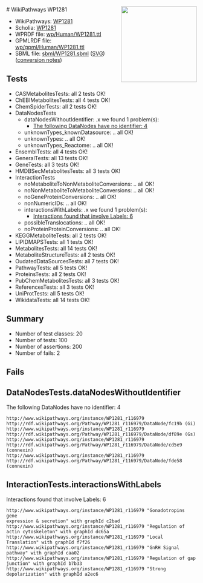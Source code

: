 <img style="float: right; width: 200px" src="../logo.png" />
# WikiPathways WP1281

* WikiPathways: [WP1281](https://identifiers.org/wikipathways:WP1281)
* Scholia: [WP1281](https://scholia.toolforge.org/wikipathways/WP1281)
* WPRDF file: [wp/Human/WP1281.ttl](../wp/Human/WP1281.ttl)
* GPMLRDF file: [wp/gpml/Human/WP1281.ttl](../wp/gpml/Human/WP1281.ttl)
* SBML file: [sbml/WP1281.sbml](../sbml/WP1281.sbml) ([SVG](../sbml/WP1281.svg)) ([conversion notes](../sbml/WP1281.txt))

## Tests
* CASMetabolitesTests: all 2 tests OK!
* ChEBIMetabolitesTests: all 4 tests OK!
* ChemSpiderTests: all 2 tests OK!
* DataNodesTests
    * dataNodesWithoutIdentifier: .x we found 1 problem(s):
        * [The following DataNodes have no identifier: 4](#d2d32fa3)
    * unknownTypes_knownDatasource: .. all OK!
    * unknownTypes: .. all OK!
    * unknownTypes_Reactome: .. all OK!
* EnsemblTests: all 4 tests OK!
* GeneralTests: all 13 tests OK!
* GeneTests: all 3 tests OK!
* HMDBSecMetabolitesTests: all 3 tests OK!
* InteractionTests
    * noMetaboliteToNonMetaboliteConversions: .. all OK!
    * noNonMetaboliteToMetaboliteConversions: .. all OK!
    * noGeneProteinConversions: .. all OK!
    * nonNumericIDs: .. all OK!
    * interactionsWithLabels: .x we found 1 problem(s):
        * [Interactions found that involve Labels: 6](#630d267d)
    * possibleTranslocations: .. all OK!
    * noProteinProteinConversions: .. all OK!
* KEGGMetaboliteTests: all 2 tests OK!
* LIPIDMAPSTests: all 1 tests OK!
* MetabolitesTests: all 14 tests OK!
* MetaboliteStructureTests: all 2 tests OK!
* OudatedDataSourcesTests: all 7 tests OK!
* PathwayTests: all 5 tests OK!
* ProteinsTests: all 2 tests OK!
* PubChemMetabolitesTests: all 3 tests OK!
* ReferencesTests: all 3 tests OK!
* UniProtTests: all 5 tests OK!
* WikidataTests: all 14 tests OK!


## Summary

* Number of test classes: 20
* Number of tests: 100
* Number of assertions: 200
* Number of fails: 2

## Fails

<a name="d2d32fa3" />

## DataNodesTests.dataNodesWithoutIdentifier

The following DataNodes have no identifier: 4
```
http://www.wikipathways.org/instance/WP1281_r116979 http://rdf.wikipathways.org/Pathway/WP1281_r116979/DataNode/fc19b (Gi)
http://www.wikipathways.org/instance/WP1281_r116979 http://rdf.wikipathways.org/Pathway/WP1281_r116979/DataNode/df89e (Gs)
http://www.wikipathways.org/instance/WP1281_r116979 http://rdf.wikipathways.org/Pathway/WP1281_r116979/DataNode/cd5e9 (connexin)
http://www.wikipathways.org/instance/WP1281_r116979 http://rdf.wikipathways.org/Pathway/WP1281_r116979/DataNode/fde58 (connexin)
```

<a name="630d267d" />

## InteractionTests.interactionsWithLabels

Interactions found that involve Labels: 6
```
http://www.wikipathways.org/instance/WP1281_r116979 "Gonadotropins gene 
expression & secretion" with graphId c2bad
http://www.wikipathways.org/instance/WP1281_r116979 "Regulation of actin cytoskeleton" with graphId dc65a
http://www.wikipathways.org/instance/WP1281_r116979 "Local Translation" with graphId f7f26
http://www.wikipathways.org/instance/WP1281_r116979 "GnRH Signal pathway" with graphId caa02
http://www.wikipathways.org/instance/WP1281_r116979 "Regulation of gap junction" with graphId b7b33
http://www.wikipathways.org/instance/WP1281_r116979 "Strong depolarization" with graphId a2ec6
```

